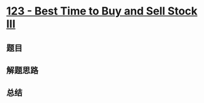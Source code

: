 # [123 - Best Time to Buy and Sell Stock III](https://leetcode.com/problems/best-time-to-buy-and-sell-stock-iii/)

## 题目


## 解题思路


## 总结


